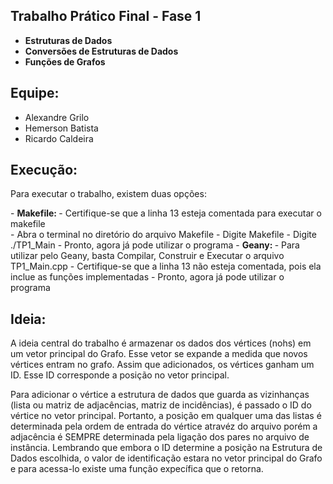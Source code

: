 ## Trabalho Prático Final - Fase 1

-   <b> Estruturas de Dados </b>
-   <b> Conversões de Estruturas de Dados </b>
-   <b> Funções de Grafos </b>

## Equipe:
*   Alexandre Grilo
*   Hemerson Batista
*   Ricardo Caldeira

## Execução:

<p> Para executar o trabalho, existem duas opções: </p>
-   <b> Makefile: </b>
   -   Certifique-se que a linha 13 esteja comentada para executar o makefile <br>
   -   Abra o terminal no diretório do arquivo Makefile
   -   Digite Makefile
   -   Digite ./TP1_Main
   -   Pronto, agora já pode utilizar o programa
-  <b> Geany: </b>
   -   Para utilizar pelo Geany, basta Compilar, Construir e Executar o arquivo TP1_Main.cpp
   -   Certifique-se que a linha 13 não esteja comentada, pois ela inclue as funções implementadas
   -   Pronto, agora já pode utilizar o programa

## Ideia:

<p> A ideia central do trabalho é armazenar os dados dos vértices (nohs) em um vetor principal do Grafo. Esse vetor se expande a medida que novos vértices entram no grafo. Assim que adicionados, os vértices ganham um ID. Esse ID corresponde a posição no vetor principal. </p>
<p> Para adicionar o vértice a estrutura de dados que guarda as vizinhanças (lista ou matriz de adjacências, matriz de incidências), é passado o ID do vértice no vetor principal. Portanto, a posição em qualquer uma das listas é determinada pela ordem de entrada do vértice atravéz do arquivo porém a adjacência é SEMPRE determinada pela ligação dos pares no arquivo de instância. Lembrando que embora o ID determine a posição na Estrutura de Dados escolhida, o valor de identificação estara no vetor principal do Grafo e para acessa-lo existe uma função expecífica que o retorna. </p>
